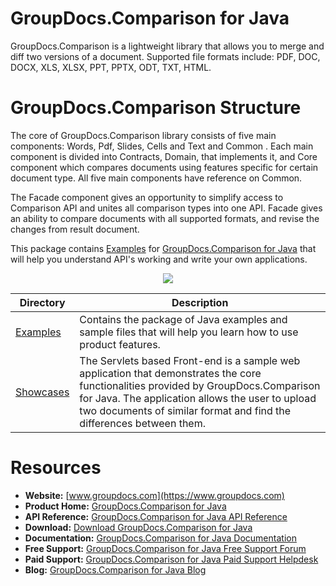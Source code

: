 # GroupDocs.Comparison for Java

GroupDocs.Comparison is a lightweight library that allows you to merge and diff two versions of a document. Supported file formats include: PDF, DOC, DOCX, XLS, XLSX, PPT, PPTX, ODT, TXT, HTML.

# GroupDocs.Comparison Structure

The core of GroupDocs.Comparison library consists of five main components: Words, Pdf, Slides, Cells and Text and Common . Each main component is divided into Contracts, Domain, that implements it, and Core component which compares documents using features specific for certain document type.
All five main components have reference on Common.

The Facade component gives an opportunity to simplify access to Comparison API and unites all comparison types into one API. Facade gives an ability to compare documents with all supported formats, and revise the changes from result document.

This package contains [Examples](https://github.com/groupdocs-comparison/GroupDocs.Comparison-for-Java/tree/master/Examples) for [GroupDocs.Comparison for Java](https://products.groupdocs.com/comparison/java) that will help you understand API's working and write your own applications.

<p align="center">

  <a title="Download complete GroupDocs.Comparison for Java source code" href="https://codeload.github.com/groupdocs-comparison/GroupDocs.Comparison-for-Java/zip/master">
	<img src="https://raw.github.com/AsposeExamples/java-examples-dashboard/master/images/downloadZip-Button-Large.png" />
  </a>
</p>

Directory | Description
--------- | -----------
[Examples](https://github.com/groupdocs-comparison/GroupDocs.Comparison-for-Java/tree/master/Examples)  | Contains the package of Java examples and sample files that will help you learn how to use product features.
[Showcases](https://github.com/groupdocs-comparison/GroupDocs.Comparison-for-Java/tree/master/Showcases)  |The Servlets based Front-end is a sample web application that demonstrates the core functionalities provided by GroupDocs.Comparison for Java. The application allows the user to upload two documents of similar format and find the differences between them.

#  Resources

+ **Website:** [www.groupdocs.com](https://www.groupdocs.com)
+ **Product Home:** [GroupDocs.Comparison for Java](https://products.groupdocs.com/comparison/java)
+ **API Reference:** [GroupDocs.Comparison for Java API Reference](https://apireference.groupdocs.com/java/comparison)
+ **Download:** [Download GroupDocs.Comparison for Java](https://artifact.groupdocs.com/repo/com/groupdocs/groupdocs-comparison/)
+ **Documentation:** [GroupDocs.Comparison for Java Documentation](https://docs.groupdocs.com/display/comparisonjava/Home)
+ **Free Support:** [GroupDocs.Comparison for Java Free Support Forum](https://forum.groupdocs.com/c/comparison)
+ **Paid Support:** [GroupDocs.Comparison for Java Paid Support Helpdesk](https://helpdesk.groupdocs.com/)
+ **Blog:** [GroupDocs.Comparison for Java Blog](https://blog.groupdocs.com/category/groupdocs-comparison-product-family/)